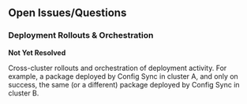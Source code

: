 ## Open Issues/Questions

### Deployment Rollouts & Orchestration

**Not Yet Resolved**

Cross-cluster rollouts and orchestration of deployment activity. For example, a package deployed by Config Sync in cluster
A, and only on success, the same (or a different) package deployed by Config Sync in cluster B.